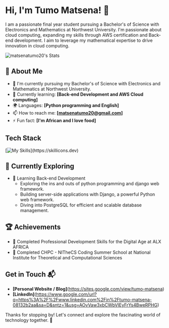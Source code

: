 # Hi, I'm Tumo Matsena! 👋

I am a passionate final year student pursuing a Bachelor's of Science with Electronics and Mathematics at Northwest University. I'm passionate about cloud computing, expanding my skills through AWS certification and Back-end development. I aim to leverage my mathematical expertise to drive innovation in cloud computing.

![matsenatumo20's Stats](https://github-readme-stats.vercel.app/api?username=matsenatumo20&theme=vue-dark&show_icons=true&hide_border=true&count_private=true)

## 🚀 About Me

- 🔭 I'm currently pursuing my Bachelor's of Science with Electronics and Mathematics at Northwest University.
- 🌱 Currently learning: **[Back-end Development and AWS Cloud computing]**
- 🌍 Languages: **[Python programming and English]**
- 📫 How to reach me: **[matsenatumo20@gmail.com]**
- ⚡ Fun fact: **[I'm African and I love food]**

## Tech Stack
[![My Skills](https://skillicons.dev/icons?i=py,aws,django,)](https://skillicons.dev)

## 🌱 Currently Exploring

- 🚀 Learning Back-end Development
  - Exploring the ins and outs of python programming and django web framework.
  - Building server-side applications with Django, a powerful Python web framework.
  - Diving into PostgreSQL for efficient and scalable database management.

 ## 🏆 Achievements

- 🌟 Completed Professional Development Skills for the Digital Age at ALX AFRICA
- 🌟 Completed CHPC - NITheCS Coding Summer School at National Institute for Theoretical and Computational Sciences


## Get in Touch 📬

- **[Personal Website / Blog]**(https://sites.google.com/view/tumo-matsena)
- **[LinkedIn]**(https://www.google.com/url?q=https%3A%2F%2Fwww.linkedin.com%2Fin%2Ftumo-matsena-08132b2aa&sa=D&sntz=1&usg=AOvVaw3xbCWbVIEyFrYs4BweRPHG)

Thanks for stopping by! Let's connect and explore the fascinating world of technology together. 🚀
